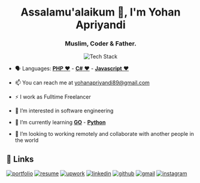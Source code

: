 <h1 align="center">Assalamu'alaikum 👋, I'm Yohan Apriyandi</h1>
<h3 align="center">Muslim, Coder & Father.</h3>

<p align="center"><img src="https://skillicons.dev/icons?i=php,laravel,cs,dotnet,mysql,nodejs,js,nginx,graphql,heroku,git,github,bash,powershell,docker,visualstudio,vscode,bootstrap&perline=18" alt="Tech Stack" /> </p>

- 🗣 Languages: [**PHP** ❤️](https://www.php.net/) - [**C#** ❤️](https://learn.microsoft.com/en-us/dotnet/csharp/) - [**Javascript** ❤️](https://www.javascript.com/)

- 📫 You can reach me at yohanapriyandi89@gmail.com

- ⚡️ I work as Fulltime Freelancer

- 👀 I’m interested in software engineering

- 🌱 I’m currently learning [**GO**](https://go.dev/) -  [**Python**](https://www.python.org/)

- 💞️ I’m looking to working remotely and collaborate with another people in the world

## 🔗 Links

[![portfolio](https://img.shields.io/badge/Portfolio-5340ff?style=for-the-badge&logo=Google-chrome&logoColor=white)](https://yohanapriyandi.github.io/)
[![resume](https://img.shields.io/badge/Resume-4285F4?style=for-the-badge&logo=read-the-docs&logoColor=white)](https://firebasestorage.googleapis.com/v0/b/my-resume-profile.appspot.com/o/yohan%20apriyandi.pdf?alt=media&token=25fbb127-87f6-4310-8e94-2b7abf9ef7c3)
[![upwork](https://img.shields.io/badge/Upwork-6FDA44?style=for-the-badge&logo=Upwork&logoColor=white)](https://www.upwork.com/freelancers/~019b8334516bb13c64)
[![linkedin](https://img.shields.io/badge/Linked_In-0077B5?style=for-the-badge&logo=LinkedIn&logoColor=white)](https://www.linkedin.com/in/yohanapriyandi/)
[![github](https://img.shields.io/badge/GitHub-000000?style=for-the-badge&logo=GitHub&logoColor=white)](https://github.com/yohanapriyandi)
[![gmail](https://img.shields.io/badge/Gmail-D14836?style=for-the-badge&logo=Gmail&logoColor=white)](mailto:yohanapriyandi89@gmail.com)
[![instagram](https://img.shields.io/badge/Instagram-E4405F?style=for-the-badge&logo=instagram&logoColor=white)](https://www.instagram.com/yohan.apriyandi/)

<!---
yohanapriyandi/yohanapriyandi is a ✨ special ✨ repository because its `README.md` (this file) appears on your GitHub profile.
You can click the Preview link to take a look at your changes.
--->
